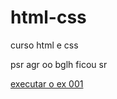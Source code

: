 # html-css
 curso html e css

 psr agr oo bglh ficou sr

<a href="https://JoaoMottaDlima.github.io/html-css/exercícios/ex001/index.html"> executar o ex 001